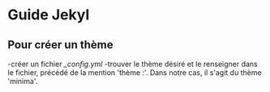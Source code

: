 # Guide Jekyl
## Pour créer un thème
-créer un fichier *_config.yml*
-trouver le thème désiré et le renseigner dans le fichier, précédé de la mention 'thème :'. Dans notre cas, il s'agit du thème 'minima'.
